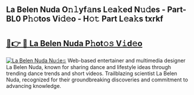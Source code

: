 ## La Belen Nuda O𝚗𝚕yf𝚊ns L𝚎a𝚔ed N𝚞𝚍es - Part-BL0 P𝚑𝚘tos Vi𝚍𝚎o - H𝚘𝚝 Part L𝚎a𝚔s txrkf

# <h2><a href="http://kfen8e.oniu.top/?m=La+Belen+Nuda">🔗👉 🔴 La Belen Nuda P𝚑ot𝚘𝚜 V𝚒d𝚎o</a></h2>

[![La Belen Nuda Nu𝚍e𝚜](https://i.imgur.com/0qMVB7G.gif)](http://kfen8e.oniu.top/?m=La+Belen+Nuda)
Web-based entertainer and multimedia designer La Belen Nuda, known for sharing dance and lifestyle ideas through trending dance trends and short videos. Trailblazing scientist La Belen Nuda, recognized for their groundbreaking discoveries and commitment to advancing knowledge.  

